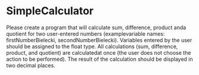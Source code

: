 # SimpleCalculator
Please create a program that will calculate sum, difference, product anda quotient for two user-entered numbers (examplevariable names: firstNumberBielecki, secondNumberBielecki).
Variables entered by the user should be assigned to the float type.
All calculations (sum, difference, product, and quotient) are calculatedat once (the user does not choose the action to be performed).
The result of the calculation should be displayed in two decimal places.
